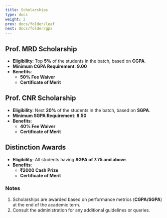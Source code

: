 ```yaml
---
title: Scholarships
type: docs
weight: 2
prev: docs/folder/leaf
next: docs/folder/gpa
---
```



## Prof. MRD Scholarship
- **Eligibility**: Top **5%** of the students in the batch, based on **CGPA**.
- **Minimum CGPA Requirement**: **9.00**
- **Benefits**:
  - **50% Fee Waiver**
  - **Certificate of Merit**


## Prof. CNR Scholarship
- **Eligibility**: Next **20%** of the students in the batch, based on **SGPA**.
- **Minimum SGPA Requirement**: **8.50**
- **Benefits**:
  - **40% Fee Waiver**
  - **Certificate of Merit**


## Distinction Awards
- **Eligibility**: All students having **SGPA of 7.75 and above**.
- **Benefits**:
  - **₹2000 Cash Prize**
  - **Certificate of Merit**


### Notes
1. Scholarships are awarded based on performance metrics (**CGPA/SGPA**) at the end of the academic term.
2. Consult the administration for any additional guidelines or queries.

